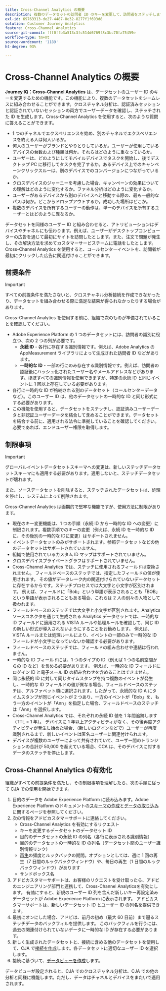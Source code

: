 ```yaml
---
title: Cross-Channel Analytics の概要
description: 複数のデータセットの訪問者 ID のキーを変更して、訪問者をステッチします。
exl-id: 69763313-de27-4487-8e32-8277f1f693d8
solution: Customer Journey Analytics
feature: Cross-Channel Analytics
source-git-commit: fff0ffb3a513c3fc514d6769f8c3bc70fa75459e
workflow-type: tm+mt
source-wordcount: '1189'
ht-degree: 93%

---
```


# Cross-Channel Analytics の概要

**Journey IQ：Cross-Channel Analytics** は、データセットのユーザー ID のキーを変更するための機能です。この機能により、複数のデータセットをシームレスに組み合わせることができます。クロスチャネル分析は、認証済みセッションと認証されていないセッションの両方でユーザーデータを確認し、ステッチされた ID を生成します。Cross-Channel Analytics を使用すると、次のような質問に答えることができます。

* 1 つのチャネルでエクスペリエンスを始め、別のチャネルでエクスペリエンスを終える人は何人いるか。
* 何人のユーザーがブランドとやりとりしているか。ユーザーが使用しているデバイスの台数および種類は何か。それらはどのように重なっているか。
* ユーザーは、どのようにしてモバイルデバイスでタスクを開始し、後でデスクトップ PC に移行してタスクを完了するか。あるデバイス上でのキャンペーンクリックスルーは、別のデバイスでのコンバージョンにつながっているか。
* クロスデバイスのジャーニーを考慮した場合、キャンペーンの効果についての理解はどのように変化するか。ファネル分析はどのように変化するか。
* ユーザーがあるデバイスから別のデバイスへと移動する際の、最も一般的なパスは何か。どこからドロップアウトするか。成功した場所はどこか。
* 複数のデバイスを所有するユーザーの動作は、単一のデバイスを所有するユーザーとはどのように異なるか。

データセットを同様のユーザー ID と組み合わせると、アトリビューションはデバイスやチャネルにも伝わります。例えば、ユーザーがデスクトップコンピューターの広告を通じて最初にサイトを訪問したとします。また、注文で問題が発生し、その解決方法を求めてカスタマーサービスチームに電話をしたとします。Cross-Channel Analytics を使用すると、コールセンターイベントを、訪問者が最初にクリックした広告に関連付けることができます。

## 前提条件

>[!IMPORTANT]
>
>すべての前提条件を満たさないと、クロスチャネル分析接続を作成できなかったり、データセットを組み合わせる際に満足な結果が得られなかったりする場合があります。

Cross-Channel Analytics を使用する前に、組織で次のものが準備されていることを確認してください。

* Adobe Experience Platform の 1 つのデータセットには、訪問者の識別に役立つ、次の 2 つの列が必要です。
   * **永続 ID** - 各行に存在する識別情報です。例えば、Adobe Analytics の AppMeasurement ライブラリによって生成された訪問者 ID などがあります。
   * **一時的な ID** - 一部の行にのみ存在する識別情報です。例えば、訪問者の認証後にハッシュ化されたユーザー名やメールアドレスなどがあります。ほぼすべての識別情報を使用できますが、特定の永続 ID と同じイベントに 1 回以上存在している必要があります。
* 各行に一時的な ID が格納される別のデータセット（コールセンターデータなど）。このユーザー ID は、他のデータセットの一時的な ID と同じ形式にする必要があります。
* この機能を使用すると、データセットをステッチし、認証済みユーザーデータと非認証ユーザーデータを結合して含めることができます。データセットを結合する前に、適用される法令に準拠していることを確認してください。必要であれば、エンドユーザー権限を取得します。

## 制限事項

>[!IMPORTANT]
>
>グローバルイベントデータセットスキーマへの変更は、新しいステッチデータセットスキーマにも適用する必要があります。適用しないと、ステッチデータセットが壊れます。
>
>また、ソースデータセットを削除すると、ステッチされたデータセットは、処理を停止し、システムによって削除されます。

Cross-Channel Analytics は画期的で堅牢な機能ですが、使用方法に制限があります。

* 現在のキー変更機能は、1 つの手順（永続 ID から一時的な ID への変更）に制限されます。複数手順でのキーの変更（例えば、永続 ID を一時的な ID に、その後別の一時的な IDに変更）はサポートされません。
* イベントデータセットのみがサポートされます。参照データセットなどの他のデータセットはサポートされていません。
* 組織で使用されているカスタム ID マップはサポートされていません。
* クロスデバイスプライベートグラフはサポートされていません。
* Cross-Channel Analytics では、ステッチに使用されるフィールドは変換されません。 フィールドベースのステッチでは、指定したフィールドの値が使用されます。 その値がデータレーク内の関連付けられていないデータセットに存在するからです。ステッチプロセスでは大文字と小文字が区別されます。 例えば、フィールドに「Bob」という単語が表示されることも「BOB」という単語が表示されることもある場合、これらは 2 人の別々の人物として扱われます。
* フィールドベースのステッチでは大文字と小文字が区別されます。Analytics ソースコネクタを通じて生成される Analytics データセットでは、一時的な ID フィールドに適用される VISTA ルールや処理ルールを確認して、同じ ID の新しい形式が導入されないようにすることをお勧めします。 例えば、VISTA ルールまたは処理ルールにより、イベントの一部のみで一時的な ID フィールドが小文字になっていないか確認する必要があります。
* フィールドベースのステッチでは、フィールドの組み合わせや連結は行われません。
* 一時的な ID フィールドには、1 つのタイプの ID（例えば 1 つの名前空間からの ID など）を含める必要があります。 例えば、一時的な ID フィールドにログイン ID と電子メール ID の組み合わせを含めることはできません。
* 同じ永続的 ID に対して同じタイムスタンプを持つ複数のイベントが発生し、一時的な ID フィールドの値が異なる場合、フィールドベースのステッチは、アルファベット順に選択されます。したがって、永続的な ID A にタイムスタンプが同じイベントが 2 つあり、一方のイベントが「Bob」を、もう一方のイベントが「Ann」を指定した場合、フィールドベースのステッチは「Ann」を選択します。
* Cross-Channel Analytics では、それぞれの永続 ID 値を 1 年間追跡します（TTL = 1 年）。 デバイスに 1 年以上アクティビティがなく、その後再度アクティビティが発生し始めた場合、（新しいログインなどで）ユーザーが再度識別されるまで、新しいイベントは匿名ユーザーに関連付けられます。
* デバイスが複数のユーザーによって共有されていて、ユーザー間のトランジションの合計が 50,000 を超えている場合、CCA は、そのデバイスに対するデータのステッチを停止します。


## Cross-Channel Analytics の有効化

組織がすべての前提条件を満たし、その制限事項を理解したら、次の手順に従って CJA での使用を開始できます。

1. 目的のデータを Adobe Experience Platform に読み込みます。Adobe Experience Platform のドキュメントの[スキーマの作成](https://experienceleague.adobe.com/docs/experience-platform/xdm/tutorials/create-schema-ui.html?lang=ja)と[データの取り込み](https://experienceleague.adobe.com/docs/experience-platform/ingestion/home.html?lang=ja)に関するページを参照してください。
1. 次の情報をアドビカスタマーサポートに連絡してください。
   * Cross-Channel Analytics を有効にするリクエスト
   * キーを変更するデータセットのデータセット ID
   * 目的のデータセットの永続 ID の列名（各行に表示される識別情報）
   * 目的のデータセットの一時的な ID の列名（データセット間のユーザー識別情報リンク）
   * [再生](replay.md)の頻度とルックバックの期間。オプションとしては、週に 1 回の再生（7 日間のルックバックウィンドウ）や、毎日の再生（1 日間のルックバックウィンドウ）があります
   * サンドボックス名
1. アドビカスタマーサポートは、お客様のリクエストを受け取ったら、アドビのエンジニアリング部門と連携して、Cross-Channel Analyticsを有効にします。 有効にすると、新規のユーザー ID 列を含んだ新しいキー再設定済みデータセットが Adobe Experience Platform に表示されます。 アドビカスタマーサポートは、新しいデータセット ID とユーザー ID の列名を提供できます。
1. 最初にオンにした場合、アドビは、前月の初め（最大 60 日前）まで遡るステッチデータのバックフィルを提供します。 このバックフィルを行うには、過去の関連付けられていないデータに一時的な ID が存在する必要があります。　
1. 新しく生成されたデータセットと、接続に含める他のデータセットを使用して、CJA で[接続を作成](../create-connection.md)します。各データセットに適切なユーザー ID を選択します。
1. 接続に基づいて、[データビューを作成](/help/data-views/create-dataview.md)します。

<!-- To do: Paragraph on backfill once product and marketing determine the best way forward. -->

データビューが設定されると、CJA でのクロスチャネル分析は、CJA での他の分析と同様に機能します。ただし、データはチャネルとデバイスをまたいで適用されます。

